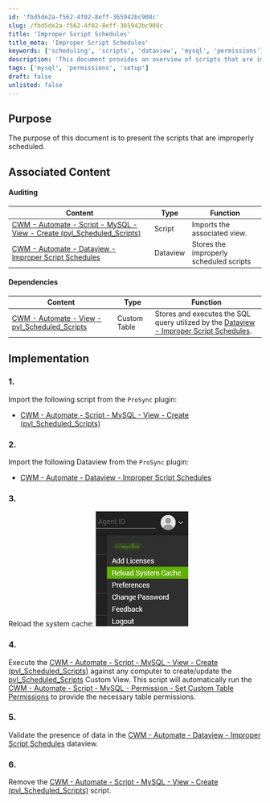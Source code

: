```yaml
---
id: 'fbd5de2a-f562-4f02-8eff-365942bc908c'
slug: /fbd5de2a-f562-4f02-8eff-365942bc908c
title: 'Improper Script Schedules'
title_meta: 'Improper Script Schedules'
keywords: ['scheduling', 'scripts', 'dataview', 'mysql', 'permissions']
description: 'This document provides an overview of scripts that are improperly scheduled within ConnectWise Automate, including associated content, dependencies, and implementation steps for resolving the issue.'
tags: ['mysql', 'permissions', 'setup']
draft: false
unlisted: false
---
```


## Purpose

The purpose of this document is to present the scripts that are improperly scheduled.

## Associated Content

#### Auditing

| Content                                                                                                   | Type      | Function                                       |
|-----------------------------------------------------------------------------------------------------------|-----------|------------------------------------------------|
| [CWM - Automate - Script - MySQL - View - Create (pvl_Scheduled_Scripts)](/docs/494c2d2c-2f37-45b7-9eb0-130ff3aac45c) | Script    | Imports the associated view.                   |
| [CWM - Automate - Dataview - Improper Script Schedules](/docs/1eb426fd-ee56-4e81-9d3e-116e8c4698b4) | Dataview  | Stores the improperly scheduled scripts        |

#### Dependencies

| Content                                                                                                   | Type          | Function                                                                                                    |
|-----------------------------------------------------------------------------------------------------------|---------------|-------------------------------------------------------------------------------------------------------------|
| [CWM - Automate - View - pvl_Scheduled_Scripts](/docs/5c02ccad-5b51-46a5-8423-59286adc37ea)         | Custom Table  | Stores and executes the SQL query utilized by the [Dataview - Improper Script Schedules](/docs/1eb426fd-ee56-4e81-9d3e-116e8c4698b4). |

## Implementation

### 1.
Import the following script from the `ProSync` plugin:
- [CWM - Automate - Script - MySQL - View - Create (pvl_Scheduled_Scripts)](/docs/494c2d2c-2f37-45b7-9eb0-130ff3aac45c)

### 2.
Import the following Dataview from the `ProSync` plugin:
- [CWM - Automate - Dataview - Improper Script Schedules](/docs/1eb426fd-ee56-4e81-9d3e-116e8c4698b4)

### 3.
Reload the system cache:
![Reload Cache](../../static/img/docs/fbd5de2a-f562-4f02-8eff-365942bc908c/image_1.webp)

### 4.
Execute the [CWM - Automate - Script - MySQL - View - Create (pvl_Scheduled_Scripts)](/docs/494c2d2c-2f37-45b7-9eb0-130ff3aac45c) against any computer to create/update the [pvl_Scheduled_Scripts](/docs/5c02ccad-5b51-46a5-8423-59286adc37ea) Custom View. This script will automatically run the [CWM - Automate - Script - MySQL - Permission - Set Custom Table Permissions](/docs/7819fc75-aeae-457b-a451-59221396e900) to provide the necessary table permissions.

### 5.
Validate the presence of data in the [CWM - Automate - Dataview - Improper Script Schedules](/docs/1eb426fd-ee56-4e81-9d3e-116e8c4698b4) dataview.

### 6.
Remove the [CWM - Automate - Script - MySQL - View - Create (pvl_Scheduled_Scripts)](/docs/494c2d2c-2f37-45b7-9eb0-130ff3aac45c) script.
